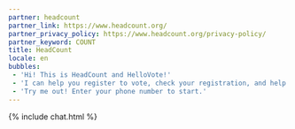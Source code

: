 ```yaml
---
partner: headcount
partner_link: https://www.headcount.org/
partner_privacy_policy: https://www.headcount.org/privacy-policy/
partner_keyword: COUNT
title: HeadCount
locale: en
bubbles:
 - 'Hi! This is HeadCount and HelloVote!'
 - 'I can help you register to vote, check your registration, and help your friends register'
 - 'Try me out! Enter your phone number to start.'
---
```

{% include chat.html %}



